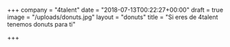 +++
company = "4talent"
date = "2018-07-13T00:22:27+00:00"
draft = true
image = "/uploads/donuts.jpg"
layout = "donuts"
title = "Si eres de 4talent tenemos donuts para ti"

+++
